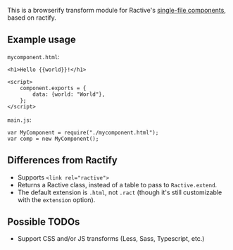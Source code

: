 
This is a browserify transform module for Ractive's [single-file components](https://github.com/ractivejs/component-spec), based on ractify.

Example usage
-------------

`mycomponent.html`:

	<h1>Hello {{world}}!</h1>

	<script>
		component.exports = {
			data: {world: "World"},
		};
	</script>

`main.js`:

	var MyComponent = require("./mycomponent.html");
	var comp = new MyComponent();

Differences from Ractify
------------------------

* Supports `<link rel="ractive">`
* Returns a Ractive class, instead of a table to pass to `Ractive.extend`.
* The default extension is `.html`, not `.ract` (though it's still customizable with the `extension` option).

Possible TODOs
--------------

* Support CSS and/or JS transforms (Less, Sass, Typescript, etc.)
